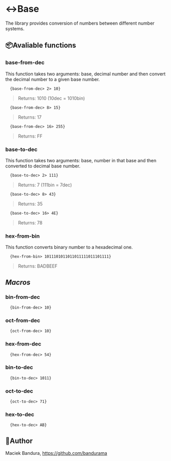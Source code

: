 # ↔️Base
The library provides conversion of numbers between different number systems.

## 📦Avaliable functions
### base-from-dec
This function takes two arguments: base, decimal number and then convert the decimal number to a given base number.
```
  {base-from-dec> 2> 10}
```
> Returns: 1010 (10dec = 1010bin)
```
  {base-from-dec> 8> 15}
```
> Returns: 17
```
  {base-from-dec> 16> 255}
```
> Returns: FF

### base-to-dec
This function takes two arguments: base, number in that base and then converted to decimal base number.
```
  {base-to-dec> 2> 111}
```
> Returns: 7 (111bin = 7dec)
```
  {base-to-dec> 8> 43}
```
> Returns: 35
```
  {base-to-dec> 16> 4E}
```
> Returns: 78

### hex-from-bin
This function converts binary number to a hexadecimal one.
```
  {hex-from-bin> 1011101011011011111011101111}
```
> Returns: BADBEEF

## *Macros*
### bin-from-dec
```
  {bin-from-dec> 10}
```
### oct-from-dec
```
  {oct-from-dec> 10}
```
### hex-from-dec
```
  {hex-from-dec> 54}
```

### bin-to-dec
```
  {bin-to-dec> 1011}
```
### oct-to-dec
```
  {oct-to-dec> 71}
```
### hex-to-dec
```
  {hex-to-dec> AB}
```


## 🚛Author
Maciek Bandura, https://github.com/bandurama
